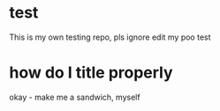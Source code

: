 # test
This is my own testing repo, pls ignore
edit my poo test

# how do I title properly
okay - make me a sandwich, myself
